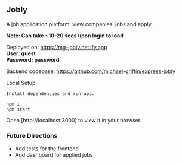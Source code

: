 ## Jobly

A job application platform: view companies' jobs and apply.

**Note: Can take ~10-20 secs upon login to load**

Deployed on: https://mg-jobly.netlify.app <br>
**User: guest <br>
Password: password** <br>

Backend codebase: https://github.com/michael-griffin/express-jobly

Local Setup

    Install dependencies and run app.

    npm i
    npm start

Open [http://localhost:3000] to view it in your browser.



### Future Directions
- Add tests for the frontend
- Add dashboard for applied jobs
